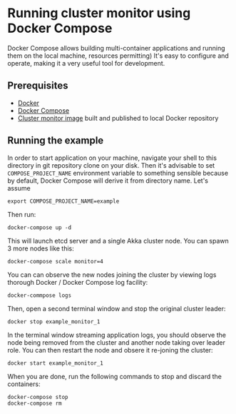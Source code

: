 Running cluster monitor using Docker Compose
============================================

Docker Compose allows building multi-container applications and running them 
on the local machine, resources permitting) It's easy to configure and 
operate, making it a very useful tool for development.

Prerequisites
-------------

   * [Docker](https://docs.docker.com/installation/)
   * [Docker Compose](https://docs.docker.com/compose/install/)
   * [Cluster monitor image](../README.md) built and published to local Docker
     repository

Running the example
-------------------

In order to start application on your machine, navigate your shell to this 
directory in git repository clone on your disk. Then it's advisable to set
`COMPOSE_PROJECT_NAME` environment variable to something sensible because
by default, Docker Compose will derive it from directory name. Let's assume
```
export COMPOSE_PROJECT_NAME=example
```
Then run:
```
docker-compose up -d
```
This will launch etcd server and a single Akka cluster node. You can spawn 3 more 
nodes like this:
```
docker-compose scale monitor=4
```
You can can observe the new nodes joining the cluster by viewing logs thorough
Docker / Docker Compose log facility:
```
docker-commpose logs
```
Then, open a second terminal window and stop the original cluster leader:
```
docker stop example_monitor_1
```
In the terminal window streaming application logs, you should observe the node
being removed from the cluster and another node taking over leader role. You
can then restart the node and obsere it re-joning the cluster:
```
docker start example_monitor_1
```
When you are done, run the following commands to stop and discard the 
containers:
```
docker-compose stop
docker-compose rm
```

